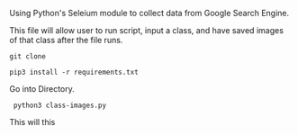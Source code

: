 Using Python's Seleium module to collect data from Google Search Engine. 

This file will allow user to run script, input a class, and have saved images of that class after the file runs. 


```git clone ```

```pip3 install -r requirements.txt```

Go into Directory.

``` python3 class-images.py```

This will this 
